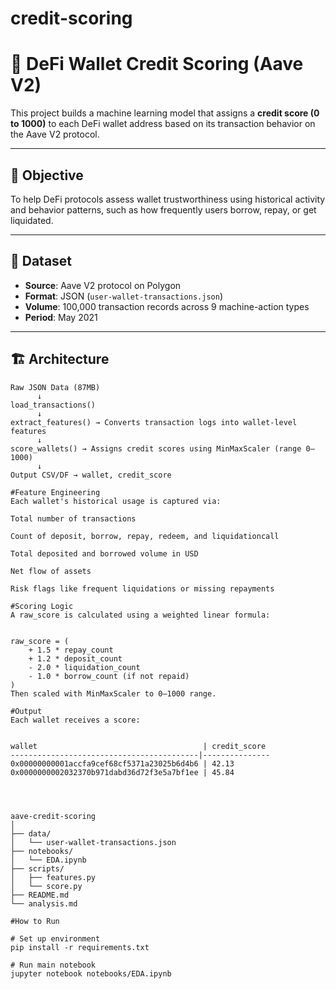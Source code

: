 # credit-scoring
# 🧠 DeFi Wallet Credit Scoring (Aave V2)

This project builds a machine learning model that assigns a **credit score (0 to 1000)** to each DeFi wallet address based on its transaction behavior on the Aave V2 protocol.

---

## 📌 Objective

To help DeFi protocols assess wallet trustworthiness using historical activity and behavior patterns, such as how frequently users borrow, repay, or get liquidated.

---

## 🧮 Dataset

- **Source**: Aave V2 protocol on Polygon
- **Format**: JSON (`user-wallet-transactions.json`)
- **Volume**: 100,000 transaction records across 9 machine-action types
- **Period**: May 2021

---

## 🏗️ Architecture

```text
Raw JSON Data (87MB)
      ↓
load_transactions()
      ↓
extract_features() → Converts transaction logs into wallet-level features
      ↓
score_wallets() → Assigns credit scores using MinMaxScaler (range 0–1000)
      ↓
Output CSV/DF → wallet, credit_score

#Feature Engineering
Each wallet's historical usage is captured via:

Total number of transactions

Count of deposit, borrow, repay, redeem, and liquidationcall

Total deposited and borrowed volume in USD

Net flow of assets

Risk flags like frequent liquidations or missing repayments

#Scoring Logic
A raw_score is calculated using a weighted linear formula:


raw_score = (
    + 1.5 * repay_count
    + 1.2 * deposit_count
    - 2.0 * liquidation_count
    - 1.0 * borrow_count (if not repaid)
)
Then scaled with MinMaxScaler to 0–1000 range.

#Output
Each wallet receives a score:


wallet                                     | credit_score
------------------------------------------|---------------
0x00000000001accfa9cef68cf5371a23025b6d4b6 | 42.13
0x0000000002032370b971dabd36d72f3e5a7bf1ee | 45.84




aave-credit-scoring
│
├── data/
│   └── user-wallet-transactions.json
├── notebooks/
│   └── EDA.ipynb
├── scripts/
│   ├── features.py
│   └── score.py
├── README.md
└── analysis.md

#How to Run

# Set up environment
pip install -r requirements.txt

# Run main notebook
jupyter notebook notebooks/EDA.ipynb
